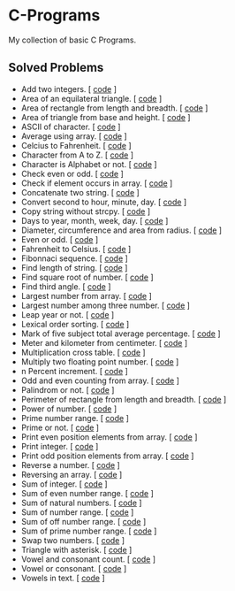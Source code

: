# C-Programs
My collection of basic C Programs.

## Solved Problems

* Add two integers. [ <a href="Programs/add-two-integer.c">code</a> ]
* Area of an equilateral triangle. [ <a href="Programs/area-of-an-equilateral-triangle.c">code</a> ]
* Area of rectangle from length and breadth. [ <a href="Programs/area-of-rectangle-from-length-and-breadth.c">code</a> ]
* Area of triangle from base and height. [ <a href="Programs/area-of-triangle-from-base-and-height.c">code</a> ]
* ASCII of character. [ <a href="Programs/ascii-of-char.c">code</a> ]
* Average using array. [ <a href="Programs/average-using-array.c">code</a> ]
* Celcius to Fahrenheit. [ <a href="Programs/celsius-to-fahrenheit.c">code</a> ]
* Character from A to Z. [ <a href="Programs/character-from-A-to-Z.c">code</a> ]
* Character is Alphabet or not. [ <a href="Programs/character-is-alphabet-or-not.c">code</a> ]
* Check even or odd. [ <a href="Programs/check-even-or-odd.c">code</a> ]
* Check if element occurs in array. [ <a href="Programs/check-if-element-occurs-in-array.c">code</a> ]
* Concatenate two string. [ <a href="Programs/concatenate-two-string.c">code</a> ]
* Convert second to hour, minute, day. [ <a href="Programs/convert-second-to-hour-minute-day.c">code</a> ]
* Copy string without strcpy. [ <a href="Programs/copy-string-without-strcpy.c">code</a> ]
* Days to year, month, week, day. [ <a href="Programs/day-to-year-month-week-day.c">code</a> ]
* Diameter, circumference and area from radius. [ <a href="Programs/diameter-circumference-area-from-radius.c">code</a> ]
* Even or odd. [ <a href="Programs/even-or-odd.c">code</a> ]
* Fahrenheit to Celsius. [ <a href="Programs/fahrenheit-to-celsius.c">code</a> ]
* Fibonnaci sequence. [ <a href="Programs/fibonnaci-sequence.c">code</a> ]
* Find length of string. [ <a href="Programs/find-length-of-string.c">code</a> ]
* Find square root of number. [ <a href="Programs/find-square-root-of-number.c">code</a> ]
* Find third angle. [ <a href="Programs/find-third-angle.c">code</a> ]
* Largest number from array. [ <a href="Programs/largest-from-array.c">code</a> ]
* Largest number among three number. [ <a href="Programs/largest-number-among-three-number.c">code</a> ]
* Leap year or not. [ <a href="Programs/leap-year-or-not.c">code</a> ]
* Lexical order sorting. [ <a href="Programs/lexical-order-sorting.c">code</a> ]
* Mark of five subject total average percentage. [ <a href="Programs/mark-of-five-subject-total-average-percentage.c">code</a> ]
* Meter and kilometer from centimeter. [ <a href="Programs/meter-and-kilometer-from-centimeter.c">code</a> ]
* Multiplication cross table. [ <a href="Programs/multiplication-cross-table.c">code</a> ]
* Multiply two floating point number. [ <a href="Programs/multiply-two-floating-point-number.c">code</a> ]
* n Percent increment. [ <a href="Programs/n-percent-increment.c">code</a> ]
* Odd and even counting from array. [ <a href="Programs/odd-and-even-counting-from-array.c">code</a> ]
* Palindrom or not. [ <a href="Programs/palindrom-or-not.c">code</a> ]
* Perimeter of rectangle from length and breadth. [ <a href="Programs/permiter-of-rectangle-from-length-and-breadth.c">code</a> ]
* Power of number. [ <a href="Programs/power-of-number.c">code</a> ]
* Prime number range. [ <a href="Programs/prime-number-range.c">code</a> ]
* Prime or not. [ <a href="Programs/prime-or-not.c">code</a> ]
* Print even position elements from array. [ <a href="Programs/print-even-position-elements-from-array.c">code</a> ]
* Print integer. [ <a href="Programs/print-integer.c">code</a> ]
* Print odd position elements from array. [ <a href="Programs/print-odd-position-elements-from-array.c">code</a> ]
* Reverse a number. [ <a href="Programs/reverse-number.c">code</a> ]
* Reversing an array. [ <a href="Programs/reversing-an-array.c">code</a> ]
* Sum of integer. [ <a href="Programs/sum-of-an-integer.c">code</a> ]
* Sum of even number range. [ <a href="Programs/sum-of-even-number-range.c">code</a> ]
* Sum of natural numbers. [ <a href="Programs/sum-of-natural-numbers.c">code</a> ]
* Sum of number range. [ <a href="Programs/sum-of-number-range.c">code</a> ]
* Sum of off number range. [ <a href="Programs/sum-of-odd-number-range.c">code</a> ]
* Sum of prime number range. [ <a href="Programs/sum-of-prime-number-range.c">code</a> ]
* Swap two numbers. [ <a href="Programs/swap-two-numbers.c">code</a> ]
* Triangle with asterisk. [ <a href="Programs/triangle-with-asterisk.c">code</a> ]
* Vowel and consonant count. [ <a href="Programs/vowel-and-consonant-count.c">code</a> ]
* Vowel or consonant. [ <a href="Programs/vowel-or-consonant.c">code</a> ]
* Vowels in text. [ <a href="Programs/vowels-in-text.c">code</a> ]
